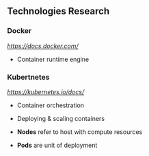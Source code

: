 Technologies Research
-

### Docker
*https://docs.docker.com/*

- Container runtime engine

### Kubertnetes
*https://kubernetes.io/docs/*

- Container orchestration
- Deploying & scaling containers

- **Nodes** refer to host with compute resources
- **Pods** are unit of deployment